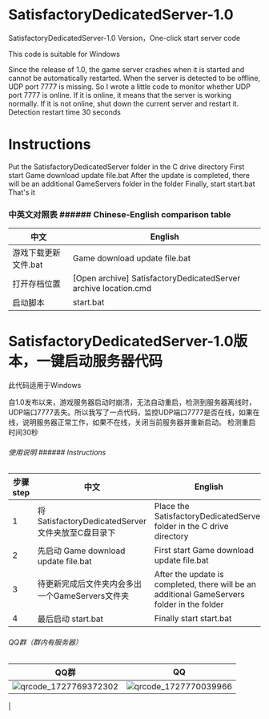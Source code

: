 # SatisfactoryDedicatedServer-1.0   
SatisfactoryDedicatedServer-1.0 Version，One-click start server code

This code is suitable for Windows


Since the release of 1.0, the game server crashes when it is started and cannot be automatically restarted. When the server is detected to be offline, UDP port 7777 is missing. So I wrote a little code to monitor whether UDP port 7777 is online. If it is online, it means that the server is working normally. If it is not online, shut down the current server and restart it.
Detection restart time 30 seconds

# Instructions

Put the SatisfactoryDedicatedServer folder in the C drive directory
First start Game download update file.bat
After the update is completed, there will be an additional GameServers folder in the folder
Finally, start start.bat
That's it


### 中英文对照表 ###### Chinese-English comparison table

|中文    |                                           English                                                                                      |
|--------|--------------------------------------------------------------------------------------------------------------------------------------------------|
|游戏下载更新文件.bat  |Game download update file.bat     |
|打开存档位置    |[Open archive] SatisfactoryDedicatedServer archive location.cmd                                 |
|启动脚本|start.bat                                                                                                                                 |


# SatisfactoryDe​​dicatedServer-1.0版本，一键启动服务器代码

此代码适用于Windows

自1.0发布以来，游戏服务器启动时崩溃，无法自动重启，检测到服务器离线时，UDP端口7777丢失。所以我写了一点代码，监控UDP端口7777是否在线，如果在线，说明服务器正常工作，如果不在线，关闭当前服务器并重新启动。
检测重启时间30秒


###### 使用说明 ###### Instructions
|         步骤step|中文         |                                           English                                                                                      |
|--------|------------------------------------------------------------|-----------------------------------------------------------------------------|
|1 |将SatisfactoryDedicatedServer文件夹放至C盘目录下   |Place the SatisfactoryDedicatedServer folder in the C drive directory|
|2 |先启动    Game download update file.bat          |First start Game download update file.bat|
|3 |待更新完成后文件夹内会多出一个GameServers文件夹     |After the update is completed, there will be an additional GameServers folder in the folder|
|4 |最后启动   start.bat                              |Finally start start.bat|
###### QQ群（群内有服务器）
|         QQ群         |                                           QQ                                                                                      |
|--------------------------------------------------------------------------------------------------------------|--------------------------------------------------------------------------------------------------------------------------------------------------------------------------------------------------------------------------------------------------------------------------------------------------|
|![qrcode_1727769372302](https://github.com/user-attachments/assets/e1fb0768-9e1d-471a-a590-438aabaecc5c)         |![qrcode_1727770039966](https://github.com/user-attachments/assets/7a199aad-bf9c-4996-aee4-758306e4e33b)
 |
